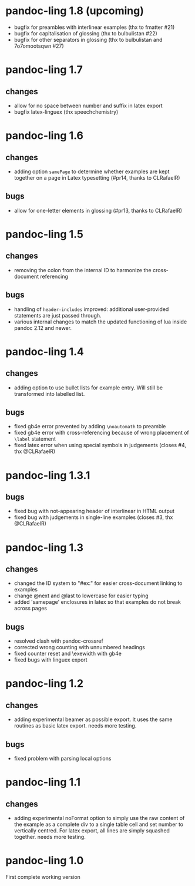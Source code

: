 # pandoc-ling 1.8 (upcoming)

- bugfix for preambles with interlinear examples (thx to fmatter #21)
- bugfix for capitalisation of glossing (thx to bulbulistan #22)
- bugfix for other separators in glossing (thx to bulbulistan and 7o7omootsqwn #27)

# pandoc-ling 1.7

## changes

- allow for no space between number and suffix in latex export
- bugfix latex-linguex (thx speechchemistry)

# pandoc-ling 1.6

## changes

- adding option `samePage` to determine whether examples are kept together on a page in Latex typesetting (#pr14, thanks to CLRafaelR)

## bugs

- allow for one-letter elements in glossing (#pr13, thanks to CLRafaelR)

# pandoc-ling 1.5

## changes

- removing the colon from the internal ID to harmonize the cross-document referencing

## bugs

- handling of `header-includes` improved: additional user-provided statements are just passed through.
- various internal changes to match the updated functioning of lua inside pandoc 2.12 and newer.

# pandoc-ling 1.4

## changes

- adding option to use bullet lists for example entry. Will still be transformed into labelled list.

## bugs

- fixed gb4e error prevented by adding `\noautomath` to preamble
- fixed gb4e error with cross-referencing because of wrong placement of `\label` statement
- fixed latex error when using special symbols in judgements (closes #4, thx @CLRafaelR)

# pandoc-ling 1.3.1

## bugs

- fixed bug with not-appearing header of interlinear in HTML output
- fixed bug with judgements in single-line examples (closes #3, thx @CLRafaelR)

# pandoc-ling 1.3

## changes

- changed the ID system to "#ex:" for easier cross-document linking to examples
- change @next and @last to lowercase for easier typing
- added 'samepage' enclosures in latex so that examples do not break across pages

## bugs

- resolved clash with pandoc-crossref
- corrected wrong counting with unnumbered headings
- fixed counter reset and \exewidth with gb4e
- fixed bugs with linguex export

# pandoc-ling 1.2

## changes

- adding experimental beamer as possible export. It uses the same routines as basic latex export. needs more testing.

## bugs

- fixed problem with parsing local options

# pandoc-ling 1.1

## changes

- adding experimental noFormat option to simply use the raw content of the example as a complete div to a single table cell and set number to vertically centred. For latex export, all lines are simply squashed together. needs more testing.

# pandoc-ling 1.0

First complete working version
